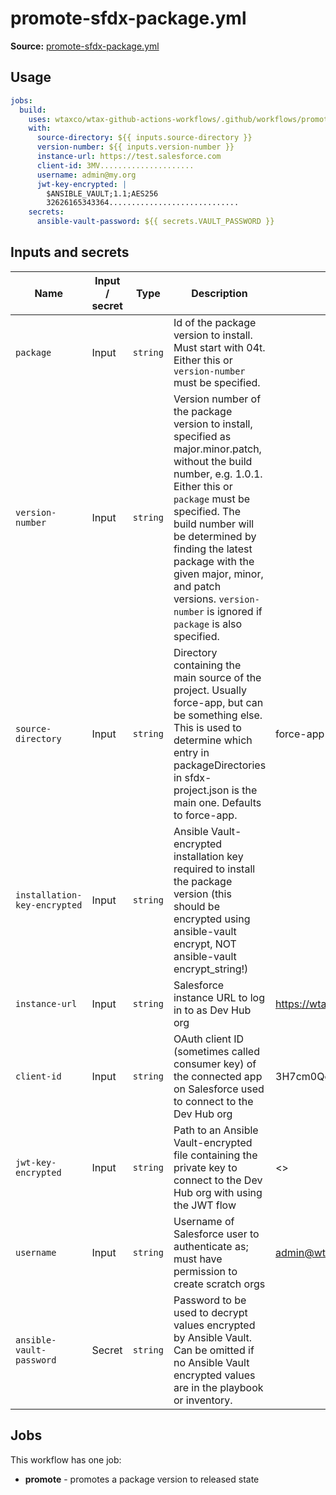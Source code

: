 # promote-sfdx-package.yml

**Source:** [promote-sfdx-package.yml](../.github/workflows/install-sfdx-package.yml)

## Usage

```yaml
jobs:
  build:
    uses: wtaxco/wtax-github-actions-workflows/.github/workflows/promote-sfdx-package.yml@testing
    with:
      source-directory: ${{ inputs.source-directory }}
      version-number: ${{ inputs.version-number }}
      instance-url: https://test.salesforce.com
      client-id: 3MV.....................
      username: admin@my.org
      jwt-key-encrypted: |
        $ANSIBLE_VAULT;1.1;AES256
        32626165343364.............................
    secrets:
      ansible-vault-password: ${{ secrets.VAULT_PASSWORD }}
```

## Inputs and secrets

| Name                         | Input / secret | Type     | Description                                                                                                                                                                                                                                                                                                                                        | Default                                                                               |
|------------------------------|----------------|----------|----------------------------------------------------------------------------------------------------------------------------------------------------------------------------------------------------------------------------------------------------------------------------------------------------------------------------------------------------|---------------------------------------------------------------------------------------|
| `package`                    | Input          | `string` | Id of the package version to install. Must start with 04t. Either this or `version-number` must be specified.                                                                                                                                                                                                                                      |                                                                                       |
| `version-number`             | Input          | `string` | Version number of the package version to install, specified as major.minor.patch, without the build number, e.g. 1.0.1. Either this or `package` must be specified. The build number will be determined by finding the latest package with the given major, minor, and patch versions. `version-number` is ignored if `package` is also specified. |                                                                                       |
| `source-directory`           | Input          | `string` | Directory containing the main source of the project. Usually force-app, but can be something else. This is used to determine which entry in packageDirectories in sfdx-project.json is the main one. Defaults to force-app.                                                                                                                        | force-app                                                                             |
| `installation-key-encrypted` | Input          | `string` | Ansible Vault-encrypted installation key required to install the package version (this should be encrypted using ansible-vault encrypt, NOT ansible-vault encrypt_string!)                                                                                                                                                                         |                                                                                       |
| `instance-url`               | Input          | `string` | Salesforce instance URL to log in to as Dev Hub org                                                                                                                                                                                                                                                                                                | https://wtax.my.salesforce.com                                                        |
| `client-id`                  | Input          | `string` | OAuth client ID (sometimes called consumer key) of the connected app on Salesforce used to connect to the Dev Hub org                                                                                                                                                                                                                              | 3H7cm0QedwevwtVKpSJ4PXeI7kvPanBgB3qK0sBU06E5MSMka3xqeg9JETRkx8Z8PQxuZkUvlMJH10MQ8A9uw |
| `jwt-key-encrypted`          | Input          | `string` | Path to an Ansible Vault-encrypted file containing the private key to connect to the Dev Hub org with using the JWT flow                                                                                                                                                                                                                           | <<key for the connected app identified by client-id>>                                 |
| `username`                   | Input          | `string` | Username of Salesforce user to authenticate as; must have permission to create scratch orgs                                                                                                                                                                                                                                                        | admin@wtax.prod                                                                       |
| `ansible-vault-password`     | Secret         | `string` | Password to be used to decrypt values encrypted by Ansible Vault. Can be omitted if no Ansible Vault encrypted values are in the playbook or inventory.                                                                                                                                                                                            |                                                                                       |

## Jobs

This workflow has one job:
- **promote** - promotes a package version to released state
